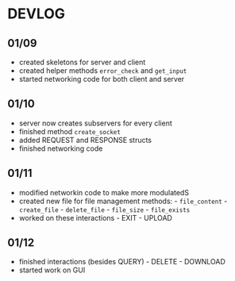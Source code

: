 # DEVLOG

## 01/09
- created skeletons for server and client
- created helper methods `error_check` and `get_input`
- started networking code for both client and server

## 01/10
- server now creates subservers for every client
- finished method `create_socket`
- added REQUEST and RESPONSE structs
- finished networking code

## 01/11
- modified networkin code to make more modulatedS
- created new file for file management methods:
        - `file_content`
        - `create_file`
        - `delete_file`
        - `file_size`
        - `file_exists`
- worked on these interactions
        - EXIT
        - UPLOAD

## 01/12
- finished interactions (besides QUERY)
        - DELETE
        - DOWNLOAD
- started work on GUI
